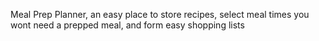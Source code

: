 Meal Prep Planner, an easy place to store recipes, select meal times you wont need a prepped meal, and form easy shopping lists